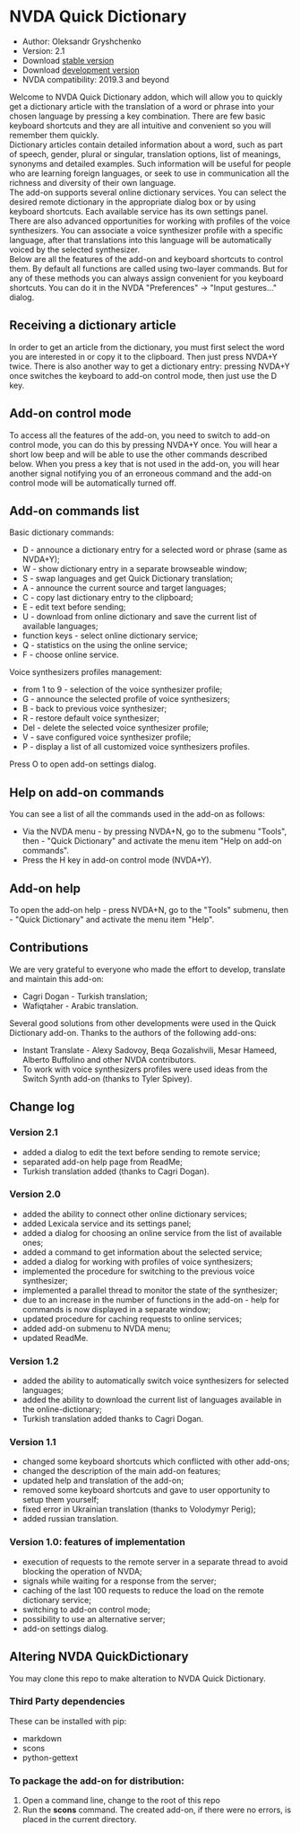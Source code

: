 # NVDA Quick Dictionary

* Author: Oleksandr Gryshchenko
* Version: 2.1
* Download [stable version][1]
* Download [development version][2]
* NVDA compatibility: 2019.3 and beyond

Welcome to NVDA Quick Dictionary addon, which will allow you to quickly get a dictionary article with the translation of a word or phrase into your chosen language by pressing a key combination. There are few basic keyboard shortcuts and they are all intuitive and convenient so you will remember them quickly.  
Dictionary articles contain detailed information about a word, such as part of speech, gender, plural or singular, translation options, list of meanings, synonyms and detailed examples. Such information will be useful for people who are learning foreign languages, or seek to use in communication all the richness and diversity of their own language.  
The add-on supports several online dictionary services. You can select the desired remote dictionary in the appropriate dialog box or by using keyboard shortcuts. Each available service has its own settings panel.  
There are also advanced opportunities for working with profiles of the voice synthesizers. You can associate a voice synthesizer profile with a specific language, after that translations into this language will be automatically voiced by the selected synthesizer.  
Below are all the features of the add-on and keyboard shortcuts to control them. By default all functions are called using two-layer commands. But for any of these methods you can always assign convenient for you keyboard shortcuts. You can do it in the NVDA "Preferences" -> "Input gestures..." dialog.  

## Receiving a dictionary article
In order to get an article from the dictionary, you must first select the word you are interested in or copy it to the clipboard. Then just press NVDA+Y twice.
There is also another way to get a dictionary entry: pressing NVDA+Y once switches the keyboard to add-on control mode, then just use the D key.

## Add-on control mode
To access all the features of the add-on, you need to switch to add-on control mode, you can do this by pressing NVDA+Y once. You will hear a short low beep and will be able to use the other commands described below. When you press a key that is not used in the add-on, you will hear another signal notifying you of an erroneous command and the add-on control mode will be automatically turned off.

## Add-on commands list
Basic dictionary commands:
* D - announce a dictionary entry for a selected word or phrase (same as NVDA+Y);
* W - show dictionary entry in a separate browseable window;
* S - swap languages and get Quick Dictionary translation;
* A - announce the current source and target languages;
* C - copy last dictionary entry to the clipboard;
* E - edit text before sending;
* U - download from online dictionary and save the current list of available languages;
* function keys - select online dictionary service;
* Q - statistics on the using the online service;
* F - choose online service.  

Voice synthesizers profiles management:
* from 1 to 9 - selection of the voice synthesizer profile;
* G - announce the selected profile of voice synthesizers;
* B - back to previous voice synthesizer;
* R - restore default voice synthesizer;
* Del - delete the selected voice synthesizer profile;
* V - save configured voice synthesizer profile;
* P - display a list of all customized voice synthesizers profiles.  

Press O to open add-on settings dialog.

## Help on add-on commands
You can see a list of all the commands used in the add-on as follows:
* Via the NVDA menu - by pressing NVDA+N, go to the submenu "Tools", then - "Quick Dictionary" and activate the menu item "Help on add-on commands".
* Press the H key in add-on control mode (NVDA+Y).

## Add-on help
To open the add-on help - press NVDA+N, go to the "Tools" submenu, then - "Quick Dictionary" and activate the menu item "Help".

## Contributions
We are very grateful to everyone who made the effort to develop, translate and maintain this add-on:
* Cagri Dogan - Turkish translation;
* Wafiqtaher - Arabic translation.

Several good solutions from other developments were used in the Quick Dictionary add-on. Thanks to the authors of the following add-ons:
* Instant Translate - Alexy Sadovoy, Beqa Gozalishvili, Mesar Hameed, Alberto Buffolino and other NVDA contributors.
* To work with voice synthesizers profiles were used ideas from the Switch Synth add-on (thanks to Tyler Spivey).

## Change log

### Version 2.1
* added a dialog to edit the text before sending to remote service;
* separated add-on help page from ReadMe;
* Turkish translation added (thanks to Cagri Dogan).

### Version 2.0
* added the ability to connect other online dictionary services;
* added Lexicala service and its settings panel;
* added a dialog for choosing an online service from the list of available ones;
* added a command to get information about the selected service;
* added a dialog for working with profiles of voice synthesizers;
* implemented the procedure for switching to the previous voice synthesizer;
* implemented a parallel thread to monitor the state of the synthesizer;
* due to an increase in the number of functions in the add-on - help for commands is now displayed in a separate window;
* updated procedure for caching requests to online services;
* added add-on submenu to NVDA menu;
* updated ReadMe.

### Version 1.2
* added the ability to automatically switch voice synthesizers for selected languages;
* added the ability to download the current list of languages available in the online-dictionary;
* Turkish translation added thanks to Cagri Dogan.

### Version 1.1
* changed some keyboard shortcuts which conflicted with other add-ons;
* changed the description of the main add-on features;
* updated help and translation of the add-on;
* removed some keyboard shortcuts and gave to user opportunity to setup them yourself;
* fixed error in Ukrainian translation (thanks to Volodymyr Perig);
* added russian translation.

### Version 1.0: features of implementation
* execution of requests to the remote server in a separate thread to avoid blocking the operation of NVDA;
* signals while waiting for a response from the server;
* caching of the last 100 requests to reduce the load on the remote dictionary service;
* switching to add-on control mode;
* possibility to use an alternative server;
* add-on settings dialog.

## Altering NVDA QuickDictionary
You may clone this repo to make alteration to NVDA Quick Dictionary.

### Third Party dependencies
These can be installed with pip:
- markdown
- scons
- python-gettext

### To package the add-on for distribution:
1. Open a command line, change to the root of this repo
2. Run the **scons** command. The created add-on, if there were no errors, is placed in the current directory.

[1]: https://github.com/grisov/quickDictionary/releases/download/v2.1/quickDictionary-2.1.nvda-addon
[2]: https://github.com/grisov/quickDictionary/releases/download/v2.1/quickDictionary-2.1.nvda-addon
